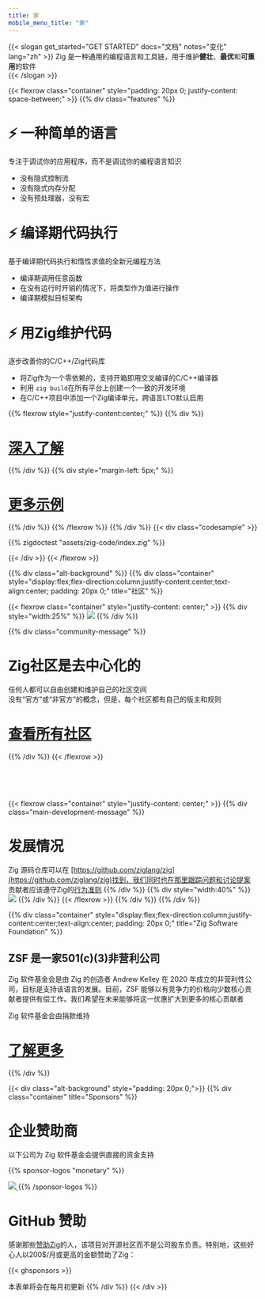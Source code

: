 ```yaml
---
title: 家
mobile_menu_title: "家"
---
```

{{< slogan get_started="GET STARTED" docs="文档" notes="变化" lang="zh" >}}
Zig 是一种通用的编程语言和工具链，用于维护**健壮**、**最优**和**可重用**的软件  
{{< /slogan >}}

{{< flexrow class="container" style="padding: 20px 0; justify-content: space-between;" >}}
{{% div class="features" %}}

# ⚡ 一种简单的语言
专注于调试你的应用程序，而不是调试你的编程语言知识

- 没有隐式控制流
- 没有隐式内存分配
- 没有预处理器，没有宏

# ⚡ 编译期代码执行
基于编译期代码执行和惰性求值的全新元编程方法

- 编译期调用任意函数
- 在没有运行时开销的情况下，将类型作为值进行操作
- 编译期模拟目标架构

# ⚡ 用Zig维护代码
逐步改善你的C/C++/Zig代码库

- 将Zig作为一个零依赖的，支持开箱即用交叉编译的C/C++编译器
- 利用 `zig build`在所有平台上创建一个一致的开发环境
- 在C/C++项目中添加一个Zig编译单元，跨语言LTO默认启用

{{% flexrow style="justify-content:center;" %}}
{{% div %}}

<h1>
    <a href="learn/overview/" class="button" style="display: inline;">深入了解</a>
</h1>

{{% /div %}}
{{% div  style="margin-left: 5px;" %}}

<h1>
    <a href="learn/samples/" class="button" style="display: inline;">更多示例</a>
</h1>

{{% /div %}}
{{% /flexrow %}}
{{% /div %}}
{{< div class="codesample" >}}

{{% zigdoctest "assets/zig-code/index.zig" %}}

{{< /div >}}
{{< /flexrow >}}

{{% div class="alt-background" %}}
{{% div class="container"  style="display:flex;flex-direction:column;justify-content:center;text-align:center; padding: 20px 0;" title="社区" %}}

{{< flexrow class="container" style="justify-content: center;" >}}
{{% div style="width:25%" %}}
<img src="/ziggy.svg" style="max-height: 200px">
{{% /div %}}

{{% div class="community-message" %}}
# Zig社区是去中心化的
任何人都可以自由创建和维护自己的社区空间  
没有“官方”或“非官方”的概念，但是，每个社区都有自己的版主和规则

<div style="">
<h1>
	<a href="https://github.com/ziglang/zig/wiki/Community" class="button" style="display: inline;">查看所有社区</a>
</h1>
</div>

{{% /div %}}
{{< /flexrow >}}

<div style="height: 50px;"></div>

{{< flexrow class="container" style="justify-content: center;" >}}
{{% div class="main-development-message" %}}

# 发展情况
Zig 源码仓库可以在 [https://github.com/ziglang/zig](https://github.com/ziglang/zig)找到，我们同时也在那里跟踪问题和讨论提案  
贡献者应该遵守Zig的[行为准则](https://github.com/ziglang/zig/blob/master/.github/CODE_OF_CONDUCT.md)
{{% /div %}}
{{% div style="width:40%" %}}
<img src="/zero.svg" style="max-height: 200px">
{{% /div %}}
{{< /flexrow >}}
{{% /div %}}
{{% /div %}}


{{% div class="container" style="display:flex;flex-direction:column;justify-content:center;text-align:center; padding: 20px 0;" title="Zig Software Foundation" %}}
## ZSF 是一家501(c)(3)非营利公司

Zig 软件基金会是由 Zig 的创造者 Andrew Kelley 在 2020 年成立的非营利性公司，目标是支持该语言的发展。目前，ZSF 能够以有竞争力的价格向少数核心贡献者提供有偿工作。我们希望在未来能够将这一优惠扩大到更多的核心贡献者 

Zig 软件基金会由捐款维持

<h1>
	<a href="zsf/" class="button" style="display:inline;">了解更多</a>
</h1>

{{% /div %}}


{{< div class="alt-background" style="padding: 20px 0;">}}
{{% div class="container" title="Sponsors" %}}
# 企业赞助商
以下公司为 Zig 软件基金会提供直接的资金支持

{{% sponsor-logos "monetary" %}}
 <a href="https://pex.com" rel="noopener nofollow" target="_blank"><picture>

   <picture>
     <source srcset="/pex-white.svg" media="(prefers-color-scheme: dark)">
     <img src="/pex-dark.svg">
   </picture>
 </a>
{{% /sponsor-logos %}}

# GitHub 赞助
感谢那些[赞助Zig](zsf/)的人，该项目对开源社区而不是公司股东负责。特别地，这些好心人以200$/月或更高的金额赞助了Zig：

{{< ghsponsors >}}

本表单将会在每月初更新
{{% /div %}}
{{< /div >}}
